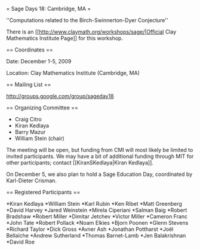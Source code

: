 = Sage Days 18: Cambridge, MA =

''Computations related to the Birch-Swinnerton-Dyer Conjecture''

There is an [[http://www.claymath.org/workshops/sage/|Official Clay Mathematics Institute Page]] for this workshop.

== Coordinates ==
  
 Date: December 1-5, 2009

 Location: Clay Mathematics Institute (Cambridge, MA)

== Mailing List ==

 http://groups.google.com/group/sageday18


== Organizing Committee ==
 * Craig Citro
 * Kiran Kedlaya
 * Barry Mazur
 * William Stein (chair)

The meeting will be open, but funding from CMI will most likely be limited to invited participants. We may have a bit of additional funding through MIT for other participants; contact [[KiranSKedlaya|Kiran Kedlaya]].

On December 5, we also plan to hold a Sage Education Day, coordinated by Karl-Dieter Crisman.
 
== Registered Participants ==

  *Kiran Kedlaya
  *William Stein
  *Karl Rubin
  *Ken Ribet
  *Matt Greenberg
  *David Harvey
  *Jared Weinstein
  *Mirela Ciperiani
  *Salman Baig
  *Robert Bradshaw
  *Robert Miller
  *Dimitar Jetchev
  *Victor Miller
  *Cameron Franc
  *John Tate
  *Robert Pollack
  *Noam Elkies
  *Bjorn Poonen
  *Glenn Stevens
  *Richard Taylor
  *Dick Gross
  *Avner Ash
  *Jonathan Pottharst
  *Joël Bellaïche
  *Andrew Sutherland
  *Thomas Barnet-Lamb
  *Jen Balakrishnan
  *David Roe

